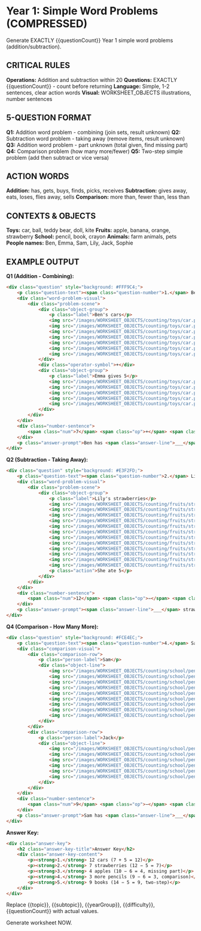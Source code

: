 # Year 1: Simple Word Problems (COMPRESSED)

Generate EXACTLY {{questionCount}} Year 1 simple word problems (addition/subtraction).

## CRITICAL RULES

**Operations:** Addition and subtraction within 20
**Questions:** EXACTLY {{questionCount}} - count before returning
**Language:** Simple, 1-2 sentences, clear action words
**Visual:** WORKSHEET_OBJECTS illustrations, number sentences

## 5-QUESTION FORMAT

**Q1:** Addition word problem - combining (join sets, result unknown)
**Q2:** Subtraction word problem - taking away (remove items, result unknown)
**Q3:** Addition word problem - part unknown (total given, find missing part)
**Q4:** Comparison problem (how many more/fewer)
**Q5:** Two-step simple problem (add then subtract or vice versa)

## ACTION WORDS

**Addition:** has, gets, buys, finds, picks, receives
**Subtraction:** gives away, eats, loses, flies away, sells
**Comparison:** more than, fewer than, less than

## CONTEXTS & OBJECTS

**Toys:** car, ball, teddy bear, doll, kite
**Fruits:** apple, banana, orange, strawberry
**School:** pencil, book, crayon
**Animals:** farm animals, pets
**People names:** Ben, Emma, Sam, Lily, Jack, Sophie

## EXAMPLE OUTPUT

**Q1 (Addition - Combining):**
```html
<div class="question" style="background: #FFF9C4;">
    <p class="question-text"><span class="question-number">1.</span> Ben has 7 toy cars. Emma gives him 5 more cars. How many cars does Ben have now?</p>
    <div class="word-problem-visual">
        <div class="problem-scene">
            <div class="object-group">
                <p class="label">Ben's cars</p>
                <img src="/images/WORKSHEET_OBJECTS/counting/toys/car.png" width="40" height="40" alt="Car" />
                <img src="/images/WORKSHEET_OBJECTS/counting/toys/car.png" width="40" height="40" alt="Car" />
                <img src="/images/WORKSHEET_OBJECTS/counting/toys/car.png" width="40" height="40" alt="Car" />
                <img src="/images/WORKSHEET_OBJECTS/counting/toys/car.png" width="40" height="40" alt="Car" />
                <img src="/images/WORKSHEET_OBJECTS/counting/toys/car.png" width="40" height="40" alt="Car" />
                <img src="/images/WORKSHEET_OBJECTS/counting/toys/car.png" width="40" height="40" alt="Car" />
                <img src="/images/WORKSHEET_OBJECTS/counting/toys/car.png" width="40" height="40" alt="Car" />
            </div>
            <div class="operator-symbol">+</div>
            <div class="object-group">
                <p class="label">Emma gives 5</p>
                <img src="/images/WORKSHEET_OBJECTS/counting/toys/car.png" width="40" height="40" alt="Car" />
                <img src="/images/WORKSHEET_OBJECTS/counting/toys/car.png" width="40" height="40" alt="Car" />
                <img src="/images/WORKSHEET_OBJECTS/counting/toys/car.png" width="40" height="40" alt="Car" />
                <img src="/images/WORKSHEET_OBJECTS/counting/toys/car.png" width="40" height="40" alt="Car" />
                <img src="/images/WORKSHEET_OBJECTS/counting/toys/car.png" width="40" height="40" alt="Car" />
            </div>
        </div>
    </div>
    <div class="number-sentence">
        <span class="num">7</span> <span class="op">+</span> <span class="num">5</span> <span class="op">=</span> <span class="answer-box"></span>
    </div>
    <p class="answer-prompt">Ben has <span class="answer-line">___</span> cars.</p>
</div>
```

**Q2 (Subtraction - Taking Away):**
```html
<div class="question" style="background: #E3F2FD;">
    <p class="question-text"><span class="question-number">2.</span> Lily had 12 strawberries. She ate 5. How many strawberries are left?</p>
    <div class="word-problem-visual">
        <div class="problem-scene">
            <div class="object-group">
                <p class="label">Lily's strawberries</p>
                <img src="/images/WORKSHEET_OBJECTS/counting/fruits/strawberry.png" width="40" height="40" alt="Strawberry" />
                <img src="/images/WORKSHEET_OBJECTS/counting/fruits/strawberry.png" width="40" height="40" alt="Strawberry" />
                <img src="/images/WORKSHEET_OBJECTS/counting/fruits/strawberry.png" width="40" height="40" alt="Strawberry" />
                <img src="/images/WORKSHEET_OBJECTS/counting/fruits/strawberry.png" width="40" height="40" alt="Strawberry" />
                <img src="/images/WORKSHEET_OBJECTS/counting/fruits/strawberry.png" width="40" height="40" alt="Strawberry" />
                <img src="/images/WORKSHEET_OBJECTS/counting/fruits/strawberry.png" width="40" height="40" alt="Strawberry" />
                <img src="/images/WORKSHEET_OBJECTS/counting/fruits/strawberry.png" width="40" height="40" alt="Strawberry" />
                <img src="/images/WORKSHEET_OBJECTS/counting/fruits/strawberry.png" width="40" height="40" alt="Strawberry" />
                <img src="/images/WORKSHEET_OBJECTS/counting/fruits/strawberry.png" width="40" height="40" alt="Strawberry" />
                <img src="/images/WORKSHEET_OBJECTS/counting/fruits/strawberry.png" width="40" height="40" alt="Strawberry" />
                <img src="/images/WORKSHEET_OBJECTS/counting/fruits/strawberry.png" width="40" height="40" alt="Strawberry" />
                <img src="/images/WORKSHEET_OBJECTS/counting/fruits/strawberry.png" width="40" height="40" alt="Strawberry" />
                <p class="action">She ate 5</p>
            </div>
        </div>
    </div>
    <div class="number-sentence">
        <span class="num">12</span> <span class="op">−</span> <span class="num">5</span> <span class="op">=</span> <span class="answer-box"></span>
    </div>
    <p class="answer-prompt"><span class="answer-line">___</span> strawberries are left.</p>
</div>
```

**Q4 (Comparison - How Many More):**
```html
<div class="question" style="background: #FCE4EC;">
    <p class="question-text"><span class="question-number">4.</span> Sam has 9 pencils. Jack has 6 pencils. How many more pencils does Sam have?</p>
    <div class="comparison-visual">
        <div class="comparison-row">
            <p class="person-label">Sam</p>
            <div class="object-line">
                <img src="/images/WORKSHEET_OBJECTS/counting/school/pencil.png" width="35" height="35" alt="Pencil" />
                <img src="/images/WORKSHEET_OBJECTS/counting/school/pencil.png" width="35" height="35" alt="Pencil" />
                <img src="/images/WORKSHEET_OBJECTS/counting/school/pencil.png" width="35" height="35" alt="Pencil" />
                <img src="/images/WORKSHEET_OBJECTS/counting/school/pencil.png" width="35" height="35" alt="Pencil" />
                <img src="/images/WORKSHEET_OBJECTS/counting/school/pencil.png" width="35" height="35" alt="Pencil" />
                <img src="/images/WORKSHEET_OBJECTS/counting/school/pencil.png" width="35" height="35" alt="Pencil" />
                <img src="/images/WORKSHEET_OBJECTS/counting/school/pencil.png" width="35" height="35" alt="Pencil" />
                <img src="/images/WORKSHEET_OBJECTS/counting/school/pencil.png" width="35" height="35" alt="Pencil" />
                <img src="/images/WORKSHEET_OBJECTS/counting/school/pencil.png" width="35" height="35" alt="Pencil" />
            </div>
        </div>
        <div class="comparison-row">
            <p class="person-label">Jack</p>
            <div class="object-line">
                <img src="/images/WORKSHEET_OBJECTS/counting/school/pencil.png" width="35" height="35" alt="Pencil" />
                <img src="/images/WORKSHEET_OBJECTS/counting/school/pencil.png" width="35" height="35" alt="Pencil" />
                <img src="/images/WORKSHEET_OBJECTS/counting/school/pencil.png" width="35" height="35" alt="Pencil" />
                <img src="/images/WORKSHEET_OBJECTS/counting/school/pencil.png" width="35" height="35" alt="Pencil" />
                <img src="/images/WORKSHEET_OBJECTS/counting/school/pencil.png" width="35" height="35" alt="Pencil" />
                <img src="/images/WORKSHEET_OBJECTS/counting/school/pencil.png" width="35" height="35" alt="Pencil" />
            </div>
        </div>
    </div>
    <div class="number-sentence">
        <span class="num">9</span> <span class="op">−</span> <span class="num">6</span> <span class="op">=</span> <span class="answer-box"></span>
    </div>
    <p class="answer-prompt">Sam has <span class="answer-line">___</span> more pencils.</p>
</div>
```

**Answer Key:**
```html
<div class="answer-key">
    <h2 class="answer-key-title">Answer Key</h2>
    <div class="answer-key-content">
        <p><strong>1.</strong> 12 cars (7 + 5 = 12)</p>
        <p><strong>2.</strong> 7 strawberries (12 − 5 = 7)</p>
        <p><strong>3.</strong> 4 apples (10 − 6 = 4, missing part)</p>
        <p><strong>4.</strong> 3 more pencils (9 − 6 = 3, comparison)</p>
        <p><strong>5.</strong> 9 books (14 − 5 = 9, two-step)</p>
    </div>
</div>
```

Replace {{topic}}, {{subtopic}}, {{yearGroup}}, {{difficulty}}, {{questionCount}} with actual values.

Generate worksheet NOW.
